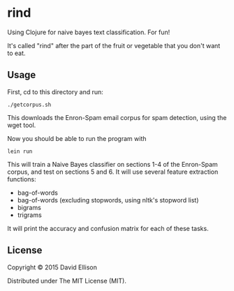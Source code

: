 # rind

Using Clojure for naive bayes text classification. For fun!

It's called "rind" after the part of the fruit or vegetable that you don't want to eat.

## Usage

First, cd to this directory and run:

    ./getcorpus.sh

This downloads the Enron-Spam email corpus for spam detection, using the wget tool.

Now you should be able to run the program with

    lein run

This will train a Naive Bayes classifier on sections 1-4 of the Enron-Spam corpus,
and test on sections 5 and 6. It will use several feature extraction functions:

- bag-of-words
- bag-of-words (excluding stopwords, using nltk's stopword list)
- bigrams
- trigrams

It will print the accuracy and confusion matrix for each of these tasks.

## License

Copyright © 2015 David Ellison

Distributed under The MIT License (MIT).
